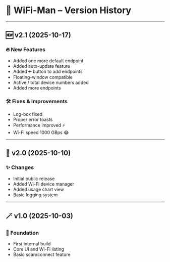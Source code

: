 # 🚀 WiFi-Man – Version History

---

## 🆕 v2.1 (2025-10-17)
### 🔥 New Features
- Added one more default endpoint  
- Added auto-update feature  
- Added ➕ button to add endpoints  
- Floating-window compatible  
- Active / total device numbers added  
- Added more endpoints  

### 🛠️ Fixes & Improvements
- Log-box fixed  
- Proper error toasts  
- Performance improved ⚡  
- Wi-Fi speed 1000 GBps 😂  

---

## 🧩 v2.0 (2025-10-10)
### ✨ Changes
- Initial public release  
- Added Wi-Fi device manager  
- Added usage chart view  
- Basic logging system  

---

## 🪄 v1.0 (2025-10-03)
### 🧱 Foundation
- First internal build  
- Core UI and Wi-Fi listing  
- Basic scan/connect feature

